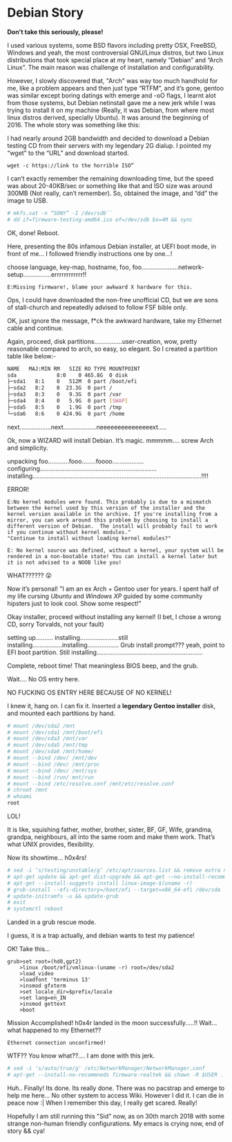 ﻿# Debian Story 

**Don't take this seriously, please!**

I used various systems, some BSD flavors including pretty OSX, FreeBSD, Windows and yeah, the most controversial GNU/Linux distros, but two Linux distributions that took special place at my heart, namely “Debian” and “Arch Linux”. The main reason was challenge of installation and configurability.

However, I slowly discovered that, "Arch" was way too much handhold for me, like a problem appears and then just type “RTFM”, and it’s gone, gentoo was similar except boring datings with emerge and -oO flags, I learnt alot from those systems, but Debian netinstall gave me a new jerk while I was trying to install it on my machine (Really, it was Debian, from where most linux distros derived, specially Ubuntu). It was around the beginning of 2016. The whole story was something like this:

I had nearly around 2GB bandwidth and decided to download a Debian testing CD from their servers with my legendary 2G dialup. I pointed my “wget” to the “URL” and download started.

``wget -c https://link to the horrible ISO”``

I can’t exactly remember the remaining downloading time, but the speed was about 20-40KB/sec or something like that and ISO size was around 300MB (Not really, can’t remember). So, obtained the image, and “dd” the image to USB.

```bash
# mkfs.vat -n “SONY” -I /dev/sdb``
# dd if=firmware-testing-amd64.iso of=/dev/sdb bs=4M && sync
```

OK, done! Reboot. 

Here, presenting the 80s infamous Debian installer, at UEFI boot mode, in front of me... I followed friendly instructions one by one...!

choose language, key-map, hostname, foo, foo.....................network-setup................errrrrrrrrrrr!!

``E:Missing firmware!, blame your awkward X hardware for this. ``

Ops, I could have downloaded the non-free unofficial CD, but we are sons of stall-church and repeatedly advised to follow FSF bible only.

OK, just ignore the message, f*ck the awkward hardware, take my Ethernet cable and continue.

Again, proceed, disk partitions................user-creation, wow, pretty reasonable compared to arch, so easy, so elegant.  So I created a partition table like below:-

```bash
NAME   MAJ:MIN RM   SIZE RO TYPE MOUNTPOINT
sda      	    8:0    0 465.8G  0 disk 
├─sda1   8:1    0   512M  0 part /boot/efi
├─sda2   8:2    0  23.3G  0 part /
├─sda3   8:3    0   9.3G  0 part /var
├─sda4   8:4    0   5.9G  0 part [SWAP]
├─sda5   8:5    0   1.9G  0 part /tmp
└─sda6   8:6    0 424.9G  0 part /home
```
next..................next...................neeeeeeeeeeeeeeext..... 

Ok, now a WIZARD will install Debian. It’s magic. mmmmm.... screw Arch and simplicity.

unpacking foo............fooo........foooo..................
configuring...................................................................
installing.................................................................................................!!!!

ERROR!

```log
E:No kernel modules were found. This probably is due to a mismatch between the kernel used by this version of the installer and the kernel version available in the archive. If you're installing from a mirror, you can work around this problem by choosing to install a different version of Debian.  The install will probably fail to work if you continue without kernel modules."
"Continue to install without loading kernel modules?"

E: No kernel source was defined, without a kernel, your system will be rendered in a non-bootable state! You can install a kernel later but it is not advised to a NOOB like you!
```

WHAT?????? 😲

Now it’s personal! "I am an ex Arch + Gentoo user for years. I spent half of my life cursing *Ubuntu* and *Windows XP* guided by some community hipsters just to look cool. Show some respect!"

Okay installer, proceed without installing any kernel! (I bet, I chose a wrong CD, sorry Torvalds, not your fault)

setting up.......... installing......................still installing.................installing.................. Grub install prompt??? yeah, point to EFI boot partition. Still installing.............................................................

Complete, reboot time!
That meaningless BIOS beep, and the grub. 

Wait.... No OS entry here. 

NO FUCKING OS ENTRY HERE BECAUSE OF NO KERNEL! 

I knew it, hang on. I can fix it.
Inserted a **legendary Gentoo installer** disk, and mounted each partitions by hand.

```bash
# mount /dev/sda2 /mnt
# mount /dev/sda1 /mnt/boot/efi
# mount /dev/sda3 /mnt/var
# mount /dev/sda5 /mnt/tmp
# mount /dev/sda6 /mnt/home/
# mount --bind /dev/ /mnt/dev
# mount --bind /dev/ /mnt/proc
# mount --bind /dev/ /mnt/sys
# mount --bind /run/ mnt/run
# mount --bind /etc/resolve.conf /mnt/etc/resolve.conf
# chroot /mnt
# whoami
root
```

LOL!

It is like, squishing father, mother, brother, sister, BF, GF, Wife, grandma, grandpa, neighbours, all into the same room and make them work. That’s what UNIX provides, flexibility.

Now its showtime... h0x4rs! 

```bash
# sed -i ‘s/testing/unstable/g’ /etc/apt/sources.list && remove extra nonsense testing mirrors
# apt-get update && apt-get dist-upgrade && apt-get -–no-install-recommends gnome-core xserver-xorg pulseaudio alsa-utils gnome-calendar evolution rhythmbox emacs25 numlockx debhelper dh-make packaging-dev debian-keyring devscripts equivs git gdebi-core build-essential meson flatpak flatpak-builder
# apt-get --install-suggests install linux-image-$(uname -r)
# grub-install --efi-directory=/boot/efi --target=x86_64-efi /dev/sda
# update-initramfs -u && update-grub
# exit
# systemctl reboot
```

Landed in a grub rescue mode. 

I guess, it is a trap actually, and debian wants to test my patience!

OK! Take this...

```grub
grub>set root=(hd0,gpt2)
    >linux /boot/efi/vmlinux-(uname -r) root=/dev/sda2
    >load_video
    >loadfont 'terminus 13'
    >insmod gfxterm
    >set locale_dir=$prefix/locale
    >set lang=en_IN
    >insmod gettext
    >boot
```

Mission Accomplished! h0x4r landed in the moon successfully.....!!
Wait... what happened to my Ethernet??

``Ethernet connection unconfirmed!``

WTF??
You know what??.... I am done with this jerk.

```bash
# sed -i 's/auto/true/g' /etc/NetworkManager/NetworkManager.conf
# apt-get --install-no-recommneds firmware-realtek && chown -R $USER . && shutdown -r now
```
Huh.. Finally! Its done. Its really done.
There was no pacstrap and emerge to help me here... No other system to access Wiki. However I did it. I can die in peace now :|
When I remember this day, I really get scared. Really! 

Hopefully I am still running this "Sid" now, as on 30th march 2018 with some strange non-human friendly configurations.
My emacs is crying now, end of story && cya!
